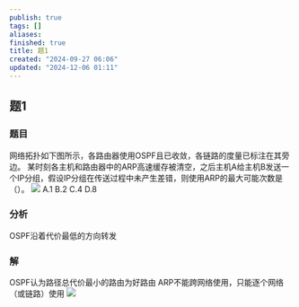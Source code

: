 ```yaml
---
publish: true
tags: []
aliases: 
finished: true
title: 题1
created: "2024-09-27 06:06"
updated: "2024-12-06 01:11"
---
```

## 题1
### 题目
网络拓扑如下图所示，各路由器使用OSPF且已收敛，各链路的度量已标注在其旁边。
某时刻各主机和路由器中的ARP高速缓存被清空，之后主机A给主机B发送一个IP分组，假设IP分组在传送过程中未产生差错，则使用ARP的最大可能次数是（）。
![](https://img.hwenyi.tech/202409272143609.webp)
A.1 B.2 C.4 D.8
### 分析
OSPF沿着代价最低的方向转发
### 解
OSPF认为路径总代价最小的路由为好路由
ARP不能跨网络使用，只能逐个网络（或链路）使用
![](https://img.hwenyi.tech/202410250002390.webp)
